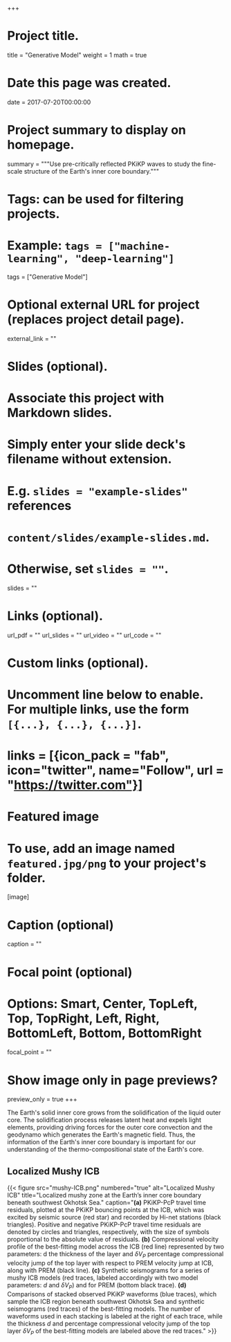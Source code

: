 +++
# Project title.
title = "Generative Model"
weight = 1
math = true

# Date this page was created.
date = 2017-07-20T00:00:00

# Project summary to display on homepage.
summary = """Use pre-critically reflected PKiKP waves to study the fine-scale
structure of the Earth's inner core boundary."""

# Tags: can be used for filtering projects.
# Example: `tags = ["machine-learning", "deep-learning"]`
tags = ["Generative Model"]

# Optional external URL for project (replaces project detail page).
external_link = ""

# Slides (optional).
#   Associate this project with Markdown slides.
#   Simply enter your slide deck's filename without extension.
#   E.g. `slides = "example-slides"` references
#   `content/slides/example-slides.md`.
#   Otherwise, set `slides = ""`.
slides = ""

# Links (optional).
url_pdf = ""
url_slides = ""
url_video = ""
url_code = ""

# Custom links (optional).
#   Uncomment line below to enable. For multiple links, use the form `[{...}, {...}, {...}]`.
# links = [{icon_pack = "fab", icon="twitter", name="Follow", url = "https://twitter.com"}]

# Featured image
# To use, add an image named `featured.jpg/png` to your project's folder.
[image]
  # Caption (optional)
  caption = ""

  # Focal point (optional)
  # Options: Smart, Center, TopLeft, Top, TopRight, Left, Right, BottomLeft, Bottom, BottomRight
  focal_point = ""

  # Show image only in page previews?
  preview_only = true
+++

The Earth's solid inner core grows from the solidification of the liquid
outer core. The solidification process releases latent heat and expels
light elements, providing driving forces for the outer core convection
and the geodynamo which generates the Earth's magnetic field.
Thus, the information of the Earth's inner core boundary is
important for our understanding of the thermo-compositional state of the Earth's core.

## Localized Mushy ICB

{{< figure src="mushy-ICB.png" numbered="true" alt="Localized Mushy ICB" title="Localized mushy zone at the Earth’s inner core boundary beneath southwest Okhotsk Sea."
caption="**(a)** PKiKP-PcP travel time residuals, plotted at the PKiKP bouncing points at the ICB, which was excited by seismic source (red star) and recorded by Hi-net stations (black triangles). Positive and negative PKiKP-PcP travel time residuals are denoted by circles and triangles, respectively, with the size of symbols proportional to the absolute value of residuals. **(b)** Compressional velocity profile of the best-fitting model across the ICB (red line) represented by two parameters: d the thickness of the layer and $\delta V_P$ percentage compressional velocity jump of the top layer with respect to PREM velocity jump at ICB, along with PREM (black line). **(c\)** Synthetic seismograms for a series of mushy ICB models (red traces, labeled accordingly with two model parameters: $d$ and $\delta V_P$) and for PREM (bottom black trace). **(d)** Comparisons of stacked observed PKiKP waveforms (blue traces), which sample the ICB region beneath southwest Okhotsk Sea and synthetic seismograms (red traces) of the best-fitting models. The number of waveforms used in each stacking is labeled at the right of each trace, while the thickness $d$ and percentage compressional velocity jump of the top layer $\delta V_P$ of the best-fitting models are labeled above the red traces." >}}

